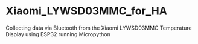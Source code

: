 # Xiaomi_LYWSD03MMC_for_HA
Collecting data via Bluetooth from the Xiaomi LYWSD03MMC Temperature Display using ESP32 running Micropython
